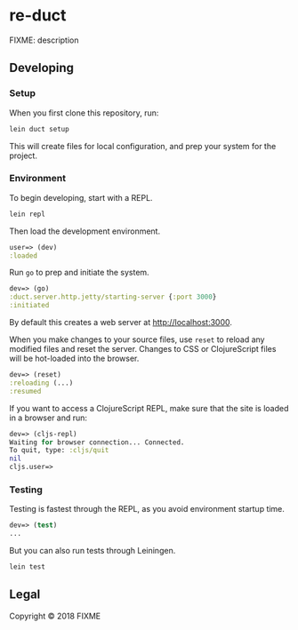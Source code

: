 # re-duct

FIXME: description

## Developing

### Setup

When you first clone this repository, run:

```sh
lein duct setup
```

This will create files for local configuration, and prep your system
for the project.

### Environment

To begin developing, start with a REPL.

```sh
lein repl
```

Then load the development environment.

```clojure
user=> (dev)
:loaded
```

Run `go` to prep and initiate the system.

```clojure
dev=> (go)
:duct.server.http.jetty/starting-server {:port 3000}
:initiated
```

By default this creates a web server at <http://localhost:3000>.

When you make changes to your source files, use `reset` to reload any
modified files and reset the server. Changes to CSS or ClojureScript
files will be hot-loaded into the browser.

```clojure
dev=> (reset)
:reloading (...)
:resumed
```

If you want to access a ClojureScript REPL, make sure that the site is loaded
in a browser and run:

```clojure
dev=> (cljs-repl)
Waiting for browser connection... Connected.
To quit, type: :cljs/quit
nil
cljs.user=>
```

### Testing

Testing is fastest through the REPL, as you avoid environment startup
time.

```clojure
dev=> (test)
...
```

But you can also run tests through Leiningen.

```sh
lein test
```

## Legal

Copyright © 2018 FIXME
